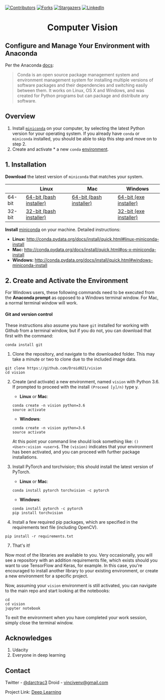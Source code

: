 [![Contributors][contributors-shield]][contributors-url]
[![Forks][forks-shield]][forks-url]
[![Stargazers][stars-shield]][stars-url]
[![LinkedIn][linkedin-shield]][linkedin-url]

<h1 align="center">
 Computer Vision
   </h1>


## Configure and Manage Your Environment with Anaconda

Per the Anaconda [docs](http://conda.pydata.org/docs):

> Conda is an open source package management system and environment management system 
for installing multiple versions of software packages and their dependencies and 
switching easily between them. It works on Linux, OS X and Windows, and was created 
for Python programs but can package and distribute any software.

## Overview

1. Install [`miniconda`](http://conda.pydata.org/miniconda.html) on your computer, by selecting the latest Python version for your operating system. If you already have `conda` or `miniconda` installed, you should be able to skip this step and move on to step 2.
2. Create and activate * a new `conda` [environment](http://conda.pydata.org/docs/using/envs.html).

## 1. Installation

**Download** the latest version of `miniconda` that matches your system.

|        | Linux | Mac | Windows | 
|--------|-------|-----|---------|
| 64-bit | [64-bit (bash installer)][lin64] | [64-bit (bash installer)][mac64] | [64-bit (exe installer)][win64]
| 32-bit | [32-bit (bash installer)][lin32] |  | [32-bit (exe installer)][win32]

[win64]: https://repo.continuum.io/miniconda/Miniconda3-latest-Windows-x86_64.exe
[win32]: https://repo.continuum.io/miniconda/Miniconda3-latest-Windows-x86.exe
[mac64]: https://repo.continuum.io/miniconda/Miniconda3-latest-MacOSX-x86_64.sh
[lin64]: https://repo.continuum.io/miniconda/Miniconda3-latest-Linux-x86_64.sh
[lin32]: https://repo.continuum.io/miniconda/Miniconda3-latest-Linux-x86.sh

**Install** [miniconda](http://conda.pydata.org/miniconda.html) on your machine. Detailed instructions:

- **Linux:** http://conda.pydata.org/docs/install/quick.html#linux-miniconda-install
- **Mac:** http://conda.pydata.org/docs/install/quick.html#os-x-miniconda-install
- **Windows:** http://conda.pydata.org/docs/install/quick.html#windows-miniconda-install

## 2. Create and Activate the Environment

For Windows users, these following commands need to be executed from the **Anaconda prompt** as opposed to a Windows terminal window. For Mac, a normal terminal window will work. 

#### Git and version control
These instructions also assume you have `git` installed for working with Github from a terminal window, but if you do not, you can download that first with the command:
```
conda install git
```

1. Clone the repository, and navigate to the downloaded folder. This may take a minute or two to clone due to the included image data.
```
git clone https://github.com/Droid021/vision
cd vision
```

2. Create (and activate) a new environment, named `vision` with Python 3.6. If prompted to proceed with the install `(Proceed [y]/n)` type y.

	- __Linux__ or __Mac__: 
	```
	conda create -n vision python=3.6
	source activate 
	```
	- __Windows__: 
	```
	conda create -n vision python=3.6
	source activate 
	```
	
	At this point your command line should look something like: `() <User>:vision <user>$`. The `(vision)` indicates that your environment has been activated, and you can proceed with further package installations.

3. Install PyTorch and torchvision; this should install the latest version of PyTorch.
	
	- __Linux__ or __Mac__: 
	```
	conda install pytorch torchvision -c pytorch 
	```
	- __Windows__: 
	```
	conda install pytorch -c pytorch
	pip install torchvision
	```

6. Install a few required pip packages, which are specified in the requirements text file (including OpenCV).
```
pip install -r requirements.txt
```

7. That's it!

Now most of the libraries are available to you. Very occasionally, you will see a repository with an addition requirements file, which exists should you want to use TensorFlow and Keras, for example. In this case, you're encouraged to install another library to your existing environment, or create a new environment for a specific project. 

Now, assuming your `vision` environment is still activated, you can navigate to the main repo and start looking at the notebooks:

```
cd
cd vision
jupyter notebook
```

To exit the environment when you have completed your work session, simply close the terminal window.

## Acknowledges
1. Udacity
2. Everyone in deep learning 

## Contact

Twitter - [@darctrac3](https://twitter.com/darctrac3) Droid - vincivenv@gmail.com

Project Link: [Deep Learning](https://github.com/Droid021/vision)

<!-- MARKDOWN LINKS & IMAGES -->
<!-- https://www.markdownguide.org/basic-syntax/#reference-style-links -->

[contributors-shield]: https://img.shields.io/github/contributors/Droid021/vision.svg?style=flat-square
[contributors-url]: https://github.com/Droid021/vision/graphs/contributors
[forks-shield]: https://img.shields.io/github/forks/Droid021/vision.svg?style=flat-square
[forks-url]: https://github.com/Droid021/vision/network/members
[stars-shield]: https://img.shields.io/github/stars/Droid021/vision.svg?style=flat-square
[stars-url]: https://github.com/Droid021/vision/stargazers
[license-shield]: https://img.shields.io/github/license/Droid021/vision.svg?style=flat-square
[linkedin-shield]: https://img.shields.io/badge/-LinkedIn-black.svg?style=flat-square&logo=linkedin&colorB=555
[linkedin-url]: https://www.linkedin.com/in/v3nvince
